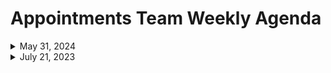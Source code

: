 # Appointments Team Weekly Agenda

<details>
<summary>May 31, 2024</summary>

## Agenda

### Topics

- TEST
 
</details>

<details>
<summary>July 21, 2023</summary>
